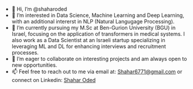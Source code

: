 - 👋 Hi, I’m @shaharoded
- 👀 I’m interested in Data Science, Machine Learning and Deep Learning, with an additional intererst in NLP (Natural Langugage Processing).
- 🌱 I’m currently pursuing my M.Sc at Ben-Gurion University (BGU) in Israel, focusing on the application of transformers in medical systems. I also work as a Data Scientist at an Israeli startup specializing in leveraging ML and DL for enhancing interviews and recruitment processes.
- 💞️ I’m eager to collaborate on interesting projects and am always open to new opportunities.
- 📫 Feel free to reach out to me via email at: Shahar6771@gmail.com or connect on Linkedin: [Shahar Oded](https://www.linkedin.com/in/shahar-oded-bb0a7a24a/)

<!---
shaharoded/shaharoded is a ✨ special ✨ repository because its `README.md` (this file) appears on your GitHub profile.
You can click the Preview link to take a look at your changes.
--->
